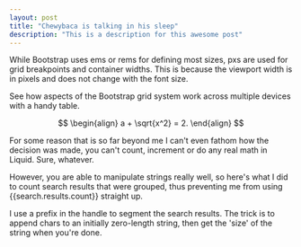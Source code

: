 ```yaml
---
layout: post
title: "Chewybaca is talking in his sleep"
description: "This is a description for this awesome post"
---
```


While Bootstrap uses ems or rems for defining most sizes, pxs are used for grid breakpoints and container widths. This is because the viewport width is in pixels and does not change with the font size.

See how aspects of the Bootstrap grid system work across multiple devices with a handy table.

$$
\begin{align}
 a + \sqrt{x^2} = 2.
\end{align}
$$

For some reason that is so far beyond me I can't even fathom how the decision was made, you can't count, increment or do any real math in Liquid. Sure, whatever. 

However, you are able to manipulate strings really well, so here's what I did to count search results that were grouped, thus preventing me from using {{search.results.count}} straight up.

I use a prefix in the handle to segment the search results. The trick is to append chars to an initially zero-length string, then get the 'size' of the string when you're done.

